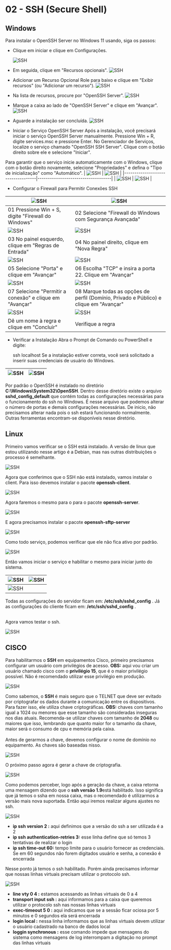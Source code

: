 # 02 - SSH (Secure Shell)

## Windows

Para instalar o OpenSSH Server no Windows 11 usando, siga os passos:

*  Clique em iniciar e clique em Configurações.

    ![SSH](Imagens/ssh/Windows/1.png)

* Em seguida, clique em "Recursos opcionais".
    ![SSH](Imagens/ssh/Windows/2.png)

* Adicionar um Recurso Opcional
Role para baixo e clique em "Exibir recursos" (ou "Adicionar um recurso").
    ![SSH](Imagens/ssh/Windows/3.png)

* Na lista de recursos, procure por "OpenSSH Server".
    ![SSH](Imagens/ssh/Windows/4.png)

* Marque a caixa ao lado de "OpenSSH Server" e clique em "Avançar".
    ![SSH](Imagens/ssh/Windows/5.png)

* Aguarde a instalação ser concluída.
    ![SSH](Imagens/ssh/Windows/6.png)

* Iniciar o Serviço OpenSSH Server
Após a instalação, você precisará iniciar o serviço OpenSSH Server manualmente.
Pressione Win + R, digite services.msc e pressione Enter.
No Gerenciador de Serviços, localize o serviço chamado "OpenSSH SSH Server".
Clique com o botão direito sobre ele e selecione "Iniciar".

Para garantir que o serviço inicie automaticamente com o Windows, clique com o botão direito novamente, selecione "Propriedades" e defina o "Tipo de inicialização" como "Automático".
| ![SSH](Imagens/ssh/Windows/7.png) | ![SSH](Imagens/ssh/Windows/8.png)  |
|-----------------------------------|------------------------------------|
| ![SSH](Imagens/ssh/Windows/9.png) | ![SSH](Imagens/ssh/Windows/10.png) |


* Configurar o Firewall para Permitir Conexões SSH

| ![SSH](Imagens/ssh/Windows/fw01.png)                    | ![SSH](Imagens/ssh/Windows/fw02.png)                      |
|---------------------------------------------------------|-----------------------------------------------------------|
| 01 Pressione Win + S, digite "Firewall do Windows"      | 02 Selecione "Firewall do Windows com Segurança Avançada" |
| ![SSH](Imagens/ssh/Windows/fw03.png)                    | ![SSH](Imagens/ssh/Windows/fw04.png)                      |
| 03 No painel esquerdo, clique em "Regras de Entrada"    | 04 No painel direito, clique em "Nova Regra"              |
| ![SSH](Imagens/ssh/Windows/fw05.png)                    | ![SSH](Imagens/ssh/Windows/fw06.png)                      |
| 05 Selecione "Porta" e clique em "Avançar"              | 06 Escolha "TCP" e insira a porta 22. Clique em "Avançar" |
| ![SSH](Imagens/ssh/Windows/fw07.png)                    | ![SSH](Imagens/ssh/Windows/fw08.png)                      |
| 07 Selecione "Permitir a conexão" e clique em "Avançar" | 08 Marque todas as opções de perfil (Domínio, Privado e Público) e clique em "Avançar"|
|![SSH](Imagens/ssh/Windows/fw09.png)                     | ![SSH](Imagens/ssh/Windows/fw10.png)                      |
| Dê um nome à regra e clique em "Concluir"               | Verifique a regra                                         |

* Verificar a Instalação
Abra o Prompt de Comando ou PowerShell e digite:

    ssh localhost
    Se a instalação estiver correta, você será solicitado a inserir suas credenciais de usuário do Windows.

| ![SSH](Imagens/ssh/Windows/11.png) | ![SSH](Imagens/ssh/Windows/12.png) |
|------------------------------------|------------------------------------|

Por padrão o OpenSSH é instalado no diretório **C:\Windows\System32\OpenSSH**.  Dentro desse diretório existe o arquivo **sshd_config_default** que contém todas as configurações necessárias para o funcionamento do ssh no Windows. É nesse arquivo que podemos alterar o número de portas e demais configurações necessárias. De inicio, não precisamos alterar nada pois o ssh estará funcionando normalmente. Outras ferramentas encontram-se disponíveis nesse diretório.


## Linux

Primeiro vamos verificar se o SSH está instalado. A versão de linux que estou utilizando nesse artigo é a Debian, mas nas outras distribuições o processo é semelhante. 

![SSH](Imagens/ssh/Linux/01.png)

Agora que conferimos que o SSH não está instalado, vamos instalar o client. Para isso devemos instalar o pacote **openssh-client**.

![SSH](Imagens/ssh/Linux/02.png)

Agora faremos o mesmo para o para o pacote **openssh-server**.

![SSH](Imagens/ssh/Linux/03.png)

E agora precisamos instalar o pacote **openssh-sftp-server**

![SSH](Imagens/ssh/Linux/04.png)

Como todo serviço, podemos verificar que ele não fica ativo por padrão.

![SSH](Imagens/ssh/Linux/04.png)

Então vamos iniciar o serviço e habilitar o mesmo para iniciar junto do sistema.

| ![SSH](Imagens/ssh/Linux/05.png) | ![SSH](Imagens/ssh/Linux/06.png) |
|----------------------------------|----------------------------------|
|![SSH](Imagens/ssh/Linux/07.png)                                     |

Todas as configurações do servidor ficam em: **/etc/ssh/sshd_config** . Já as configurações do cliente ficam em: **/etc/ssh/sshd_config** .<br></br>

Agora vamos testar o ssh.

![SSH](Imagens/ssh/Linux/08.png)

## CISCO

Para habilitarmos o **SSH** em equipamentos Cisco, primeiro precisamos configurar um usuário com privilégios de acesso. **OBS:** aqui vou criar um usuário chamado cisco com o **privilégio 15**, que é o maior privilégio possível. Não é recomendado utilizar esse privilégio em produção. 

![SSH](Imagens/ssh/Cisco/01.png)

Como sabemos, o **SSH** é mais seguro que o TELNET que deve ser evitado por criptografar os dados durante a comunicação entre os dispositivos. Para fazer isso, ele utiliza chave criptográficas. **OBS:** chaves com tamanho igual a 1024 ou menores que esse tamanho são consideradas inseguras nos dias atuais. Recomenda-se utilizar chaves com tamanho de **2048** ou maiores que isso, lembrando que quanto maior for o tamanho da chave, maior será o consumo de cpu e memória pela caixa. <br></br>
Antes de gerarmos a chave, devemos configurar o nome de domínio no equipamento. As chaves são baseadas nisso. 

![SSH](Imagens/ssh/Cisco/02.png)  

O próximo passo agora é gerar a chave de criptografia.

![SSH](Imagens/ssh/Cisco/03.png)

Como podemos perceber, logo após a geração da chave, a caixa retorna uma mensagem dizendo que o **ssh versão 1.9**está habilitado. Isso significa que já temos o ssha em nossa caixa, mas o recomendado é utilizarmos a versão mais nova suportada. Então aqui iremos realizar alguns ajustes no ssh.

![SSH](Imagens/ssh/Cisco/04.png)

* **ip ssh version 2 :** aqui definimos que a versão do ssh a ser utilizada é a 2
* **ip ssh authentication-retries 3:** esse linha define que só temos 3 tentativas de realizar o login
* **ip ssh time-out 60:** tempo limite para o usuário fornecer as credenciais. Se em 60 segundos não forem digitados usuário e senha, a conexão é encerrada

Nesse ponto já temos o ssh habilitado. Porém ainda precisamos informar que nossas linhas virtuais precisam utilizar o protocolo ssh.

![SSH](Imagens/ssh/Cisco/05.png)

* **line vty 0 4 :** estamos acessando as linhas virtuais de 0 a 4
* **transport input ssh :** aqui informamos para a caixa que queremos utilizar o protocolo ssh nas nossas linhas virtuais
* **exec-timeout 5 0 :** aqui indicamos que se a sessão ficar ociosa por 5 minutos e 0 segundos ela será encerrada
* **login local :** nessa linha informamos que as linhas virtuais devem utilizar o usuário cadastrado na banco de dados local
* **loggin synchronous :** esse comando impede que mensagens do sistema como mensagens de log interrompam a digitação no prompt das linhas virtuais